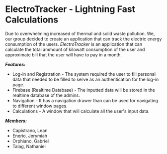 # ElectroTracker - Lightning Fast Calculations

Due to overwhelming increased of thermal and solid waste pollution. We, our group decided to create an application that can track the electric energy
consumption of the users. _ElectroTracker_ is an application that can calculate the total ammount of kilowatt consumption of the user and approximate bill
that the user will have to pay in a month. 

_**Features:**_
- Log-in and Registration - The system required the user to fill personal data that needed to be filled to serve as an authentication for the log-in page.
- Firebase (Realtime Database) - The inputted data will be stored in the realtime database of the admins.
- Navigation - It has a navigation drawer than can be used for navigating to different window pages.
- Calculations - A window that will calculate all the user's input data.

**_Members:_**
- Capistrano, Lean 
- Enerio, Jerymiah 
- Orphiano, Gabriel 
- Talag, Nathaniel
